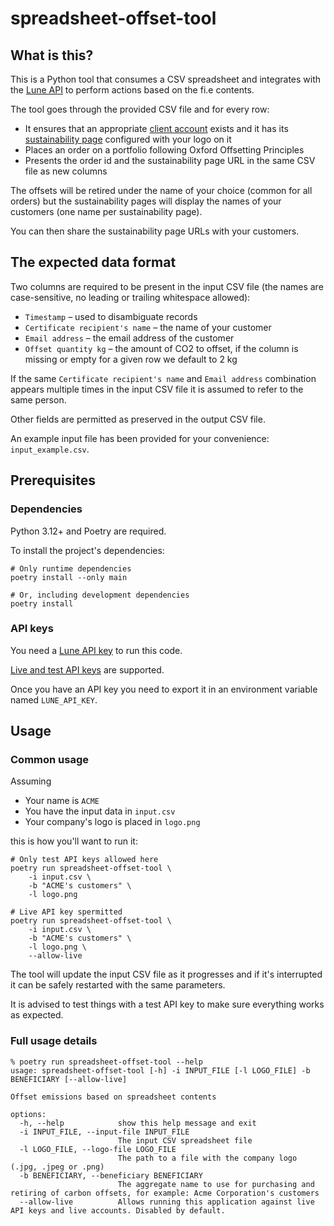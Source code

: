 # spreadsheet-offset-tool

## What is this?

This is a Python tool that consumes a CSV spreadsheet and integrates with the
[Lune API](https://docs.lune.co/) to perform actions based on the fi.e contents.

The tool goes through the provided CSV file and for every row:

* It ensures that an appropriate [client account](https://docs.lune.co/key-concepts/client-accounts)
  exists and it has its [sustainability page](https://docs.lune.co/guides/share-your-impact)
  configured with your logo on it
* Places an order on a portfolio following Oxford Offsetting Principles
* Presents the order id and the sustainability page URL in the same CSV file as new columns

The offsets will be retired under the name of your choice (common for all orders)
but the sustainability pages will display the names of your customers (one name
per sustainability page).

You can then share the sustainability page URLs with your customers.

## The expected data format

Two columns are required to be present in the input CSV file (the names are case-sensitive,
no leading or trailing whitespace allowed):

* `Timestamp` – used to disambiguate records
* `Certificate recipient's name` – the name of your customer
* `Email address` – the email address of the customer
* `Offset quantity kg` – the amount of CO2 to offset, if the column is missing or empty for
  a given row we default to 2 kg

If the same `Certificate recipient's name` and `Email address` combination appears
multiple times in the input CSV file it is assumed to refer to the same person.

Other fields are permitted as preserved in the output CSV file.

An example input file has been provided for your convenience: `input_example.csv`.

## Prerequisites

### Dependencies

Python 3.12+ and Poetry are required.

To install the project's dependencies:

```
# Only runtime dependencies
poetry install --only main

# Or, including development dependencies
poetry install
```

### API keys

You need a [Lune API key](https://docs.lune.co/key-concepts/authentication#creating-an-api-key)
to run this code.

[Live and test API keys](https://docs.lune.co/key-concepts/live-test-accounts) are supported.

Once you have an API key you need to export it in an environment variable named `LUNE_API_KEY`.

## Usage

### Common usage

Assuming

* Your name is `ACME`
* You have the input data in `input.csv`
* Your company's logo is placed in `logo.png`

this is how you'll want to run it:

```
# Only test API keys allowed here
poetry run spreadsheet-offset-tool \
    -i input.csv \
    -b "ACME's customers" \
    -l logo.png

# Live API key spermitted
poetry run spreadsheet-offset-tool \
    -i input.csv \
    -b "ACME's customers" \
    -l logo.png \
    --allow-live
```

The tool will update the input CSV file as it progresses and if it's interrupted it can be
safely restarted with the same parameters.

It is advised to test things with a test API key to make sure everything works as expected.

### Full usage details

```
% poetry run spreadsheet-offset-tool --help
usage: spreadsheet-offset-tool [-h] -i INPUT_FILE [-l LOGO_FILE] -b BENEFICIARY [--allow-live]

Offset emissions based on spreadsheet contents

options:
  -h, --help            show this help message and exit
  -i INPUT_FILE, --input-file INPUT_FILE
                        The input CSV spreadsheet file
  -l LOGO_FILE, --logo-file LOGO_FILE
                        The path to a file with the company logo (.jpg, .jpeg or .png)
  -b BENEFICIARY, --beneficiary BENEFICIARY
                        The aggregate name to use for purchasing and retiring of carbon offsets, for example: Acme Corporation's customers
  --allow-live          Allows running this application against live API keys and live accounts. Disabled by default.
```
